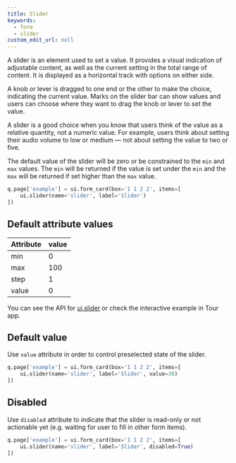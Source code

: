 ```yaml
---
title: Slider 
keywords:
  - form
  - slider
custom_edit_url: null
---
```


A slider is an element used to set a value. It provides a visual indication of adjustable content,
as well as the current setting in the total range of content. It is displayed as a horizontal track
with options on either side.

A knob or lever is dragged to one end or the other to make the choice, indicating the current value.
Marks on the slider bar can show values and users can choose where they want to drag the knob or
lever to set the value.

A slider is a good choice when you know that users think of the value as a relative quantity,
not a numeric value. For example, users think about setting their audio volume to low or medium —
not about setting the value to two or five.

The default value of the slider will be zero or be constrained to the `min` and `max` values.
The `min` will be returned if the value is set under the `min` and the `max` will be returned if set
higher than the `max` value.

```py
q.page['example'] = ui.form_card(box='1 1 2 2', items=[
    ui.slider(name='slider', label='Slider')
])
```

## Default attribute values

| Attribute   | value   |
|-------------|---------|
| min         | 0       |
| max         | 100     |
| step        | 1       |
| value       | 0       |

You can see the API for [ui.slider](/docs/api/ui#slider) or check the interactive example in Tour app.

## Default value

Use `value` attribute in order to control preselected state of the slider.

```py
q.page['example'] = ui.form_card(box='1 1 2 2', items=[
    ui.slider(name='slider', label='Slider', value=30)
])
```

## Disabled

Use `disabled` attribute to indicate that the slider is read-only or not actionable yet (e.g.
waiting for user to fill in other form items).

```py
q.page['example'] = ui.form_card(box='1 1 2 2', items=[
    ui.slider(name='slider', label='Slider', disabled=True)
])
```

